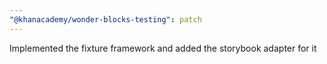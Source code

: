```yaml
---
"@khanacademy/wonder-blocks-testing": patch
---
```


Implemented the fixture framework and added the storybook adapter for it

